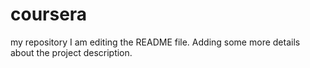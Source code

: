 # coursera
my repository
I am editing the README file. Adding some more details about the project description.
